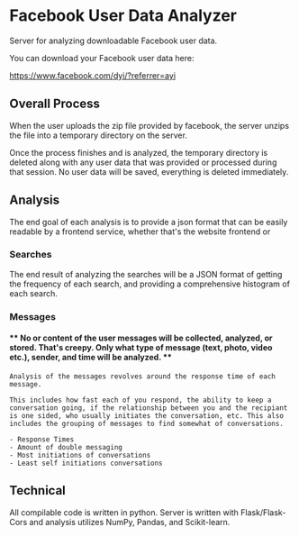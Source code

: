 # Facebook User Data Analyzer
Server for analyzing downloadable Facebook user data.

You can download your Facebook user data here:
 
 https://www.facebook.com/dyi/?referrer=ayi 


## Overall Process
 When the user uploads the zip file provided by facebook, the server unzips the file into a temporary directory on the server.
    
 Once the process finishes and is analyzed, the temporary directory is deleted along with any user data that was provided or processed during that session. No user data will be saved, everything is deleted immediately.

## Analysis

 The end goal of each analysis is to provide a json format that can be easily readable by a frontend service, whether that's the website frontend or 

### Searches
  The end result of analyzing the searches will be a JSON format of getting the frequency of each search, and providing a comprehensive histogram of each search.

### Messages
   #### ** No or content of the user messages will be collected, analyzed, or stored. That's creepy. Only what type of message (text, photo, video etc.), sender, and time will be analyzed. **
    Analysis of the messages revolves around the response time of each message.
     
    This includes how fast each of you respond, the ability to keep a conversation going, if the relationship between you and the recipiant is one sided, who usually initiates the conversation, etc. This also includes the grouping of messages to find somewhat of conversations. 

    - Response Times
    - Amount of double messaging
    - Most initiations of conversations
    - Least self initiations conversations
    
    
## Technical
  All compilable code is written in python. Server is written with Flask/Flask-Cors and analysis utilizes NumPy, Pandas, and Scikit-learn.